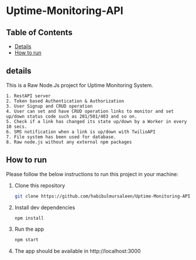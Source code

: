 # Uptime-Monitoring-API

## Table of Contents

- [Details](#details)
- [How to run](#how-to-run)

## details

This is a Raw Node.Js project for Uptime Monitoring System.

```
1. RestAPI server
2. Token based Authentication & Authorization
3. User Signup and CRUD operation
4. User can set and have CRUD operation links to monitor and set up/down status code such as 201/501/403 and so on.
5. Check if a link has changed its state up/down by a Worker in every 10 secs.
6. SMS notification when a link is up/down with TwilioAPI
7. File system has been used for database.
8. Raw node.js without any external npm packages

```

<!-- HOW TO RUN -->

## How to run

Please follow the below instructions to run this project in your machine:

1. Clone this repository
   ```sh
   git clone https://github.com/habibulmursaleen/Uptime-Monitoring-API.git
   ```
2. Install dev dependencies
   ```sh
   npm install
   ```
3. Run the app
   ```sh
   npm start
   ```
4. The app should be available in http://localhost:3000
